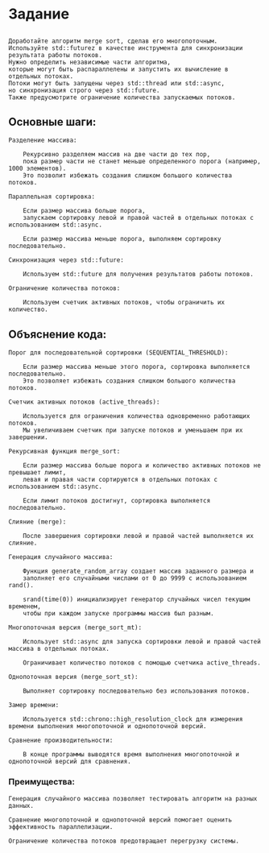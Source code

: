 # Задание
## 
    Доработайте алгоритм merge sort, сделав его многопоточным.
    Используйте std::futurez в качестве инструмента для синхронизации результата работы потоков.
    Нужно определить независимые части алгоритма, 
    которые могут быть распараллелены и запустить их вычисление в отдельных потоках.
    Потоки могут быть запущены через std::thread или std::async, 
    но синхронизация строго через std::future. 
    Также предусмотрите ограничение количества запускаемых потоков.

## Основные шаги:

    Разделение массива:

        Рекурсивно разделяем массив на две части до тех пор, 
        пока размер части не станет меньше определенного порога (например, 1000 элементов). 
        Это позволит избежать создания слишком большого количества потоков.

    Параллельная сортировка:

        Если размер массива больше порога, 
        запускаем сортировку левой и правой частей в отдельных потоках с использованием std::async.

        Если размер массива меньше порога, выполняем сортировку последовательно.

    Синхронизация через std::future:

        Используем std::future для получения результатов работы потоков.

    Ограничение количества потоков:

        Используем счетчик активных потоков, чтобы ограничить их количество.

## Объяснение кода:

    Порог для последовательной сортировки (SEQUENTIAL_THRESHOLD):

        Если размер массива меньше этого порога, сортировка выполняется последовательно. 
        Это позволяет избежать создания слишком большого количества потоков.

    Счетчик активных потоков (active_threads):

        Используется для ограничения количества одновременно работающих потоков. 
        Мы увеличиваем счетчик при запуске потоков и уменьшаем при их завершении.

    Рекурсивная функция merge_sort:

        Если размер массива больше порога и количество активных потоков не превышает лимит, 
        левая и правая части сортируются в отдельных потоках с использованием std::async.

        Если лимит потоков достигнут, сортировка выполняется последовательно.

    Слияние (merge):

        После завершения сортировки левой и правой частей выполняется их слияние.

    Генерация случайного массива:

        Функция generate_random_array создает массив заданного размера и 
        заполняет его случайными числами от 0 до 9999 с использованием rand().

        srand(time(0)) инициализирует генератор случайных чисел текущим временем, 
        чтобы при каждом запуске программы массив был разным.

    Многопоточная версия (merge_sort_mt):

        Использует std::async для запуска сортировки левой и правой частей массива в отдельных потоках.

        Ограничивает количество потоков с помощью счетчика active_threads.

    Однопоточная версия (merge_sort_st):

        Выполняет сортировку последовательно без использования потоков.

    Замер времени:

        Используется std::chrono::high_resolution_clock для измерения времени выполнения многопоточной и однопоточной версий.

    Сравнение производительности:

        В конце программы выводятся время выполнения многопоточной и однопоточной версий для сравнения.   

### Преимущества:
    Генерация случайного массива позволяет тестировать алгоритм на разных данных.

    Сравнение многопоточной и однопоточной версий помогает оценить эффективность параллелизации.

    Ограничение количества потоков предотвращает перегрузку системы.